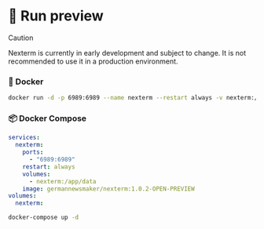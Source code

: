 # 🚀 Run preview

> [!CAUTION]
> Nexterm is currently in early development and subject to change. It is not recommended to use it in a production
> environment.

### 🐳 Docker

```sh
docker run -d -p 6989:6989 --name nexterm --restart always -v nexterm:/app/data germannewsmaker/nexterm:1.0.2-OPEN-PREVIEW
```

### 📦 Docker Compose

```yaml
services:
  nexterm:
    ports:
      - "6989:6989"
    restart: always
    volumes:
      - nexterm:/app/data
    image: germannewsmaker/nexterm:1.0.2-OPEN-PREVIEW
volumes:
  nexterm:
```

```sh
docker-compose up -d
```
